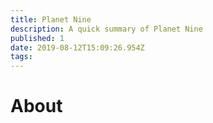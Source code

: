 ```yaml
---
title: Planet Nine
description: A quick summary of Planet Nine
published: 1
date: 2019-08-12T15:09:26.954Z
tags: 
---
```


# About